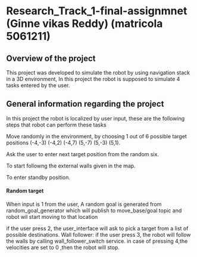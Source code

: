 # Research_Track_1-final-assignmnet (Ginne vikas Reddy) (matricola 5061211)

## Overview of the project

  This project was developed to simulate the robot by using navigation stack in a 3D environment, In this project the robot is supposed to simulate 4 tasks entered by the user.

## General information regarding the project

   In this project the robot is localized by user input, these are the following steps that robot can perform these tasks

   Move randomly in the environment, by choosing 1 out of 6 possible target positions (-4,-3) (-4,2) (-4,7) (5,-7) (5,-3) (5,1).

   Ask the user to enter next target position from the random six.

   To start followng the external walls given in the map.

   To enter standby position.

 #### Random target
  When input is 1 from the user, A random goal is generated from random_goal_generator which will publish to move_base/goal topic and robot wil start moving to that location


if the user press  2, the user_interface will ask to pick a target from a list of possible destinations. Wall follower:
if the user press 3, the robot will follow the walls by calling wall_follower_switch service.
in case of pressing 4,the velocities are set to 0 ,then the robot will stop.
  
